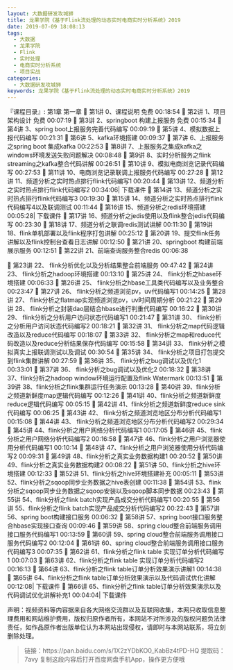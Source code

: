 ```yaml
---
layout: 大数据研发攻城狮
title: 龙果学院《基于Flink流处理的动态实时电商实时分析系统》2019
date: 2019-07-09 18:08:13
tags:
  - 大数据
  - 龙果学院
  - Flink
  - 实时处理
  - 电商实时分析系统
  - 项目实战
categories:
  - 大数据研发攻城狮
keywords: 龙果学院《基于Flink流处理的动态实时电商实时分析系统》2019
---
```

『课程目录』: 
第1章 第一章
 第1讲 0、课程说明 免费 00:18:54
 第2讲 1、项目架构设计 免费 00:07:19
 第3讲 2、springboot 构建上报服务 免费 00:15:34
 第4讲 3、spring boot上报服务完善代码编写 00:09:19
 第5讲 4、模拟数据上报代码编写 00:21:31
 第6讲 5、kafka环境搭建 00:09:37
 第7讲 6、上报服务之spring boot 集成kafka 00:22:53
 第8讲 7、上报服务之集成kafka之windows环境发送失败问题解决 00:08:48
 第9讲 8、实时分析服务之flink streaming之kafka整合代码讲解 00:26:51
 第10讲 9、模拟电商浏览记录代码编写 00:27:53
 第11讲 10、电商浏览记录联调上报服务代码编写 00:27:28
 第12讲 11、频道分析之实时热点排行flink代码编写1 00:20:44
 第13讲 12、频道分析之实时热点排行flink代码编写2 00:34:06| 下载课件
 第14讲 13、频道分析之实时热点排行flink代码编写3 00:19:30
 第15讲 14、频道分析之实时热点排行flink代码编写4以及联调测试 00:11:44
 第16讲 15、频道分析之redis环境搭建 00:05:28| 下载课件
 第17讲 16、频道分析之jedis使用以及flink整合jedis代码编写 00:23:30
 第18讲 17、频道分析之联调redis测试讲解 00:11:30
 第19讲 18、flink单机部署以及flink程序打包讲解 00:25:12
 第20讲 19、提交flink任务讲解以及flink控制台查看日志讲解 00:12:50
 第21讲 20、springboot 构建前端展示服务 00:12:51
 第22讲 21、前端查询服务整合redis 00:06:38
<!-- more --> 
 第23讲 22、 flink分析优化以及分析结果整合前端服务 00:47:42
 第24讲 23、 flink分析之hadoop环境搭建 00:13:10
 第25讲 24、 flink分析之hbase环境搭建 00:06:33
 第26讲 25、 flink分析之hbase工具类代码编写以及业务整合 00:23:47
 第27讲 26、 flink分析之频道浏览pv，uv代码编写1 00:14:25
 第28讲 27、 flink分析之flatmap实现频道浏览pv，uv时间周期分析 00:21:22
 第29讲 28、 flink分析之封装dao层结合hbase进行判重代码编写 00:16:22
 第30讲 29、 flink分析之分析用户访问状态代码编写1 00:21:47
 第31讲 30、 flink分析之分析用户访问状态代码编写2 00:18:21
 第32讲 31、 flink分析之map代码逻辑改造以及reduce代码编写 00:18:07
 第33讲 32、 flink分析之map和reduce代码改造以及reduce分析结果保存代码编写 00:15:58
 第34讲 33、 flink分析之模拟真实上报联调测试以及调试 00:30:54
 第35讲 34、 flink分析之项目打包提交到flink集群讲解 00:27:59
 第36讲 35、 flink分析之bug调试以及优化1 00:33:01
 第37讲 36、 flink分析之bug调试以及优化2 00:18:32
 第38讲 37、flink分析之hadoop window环境运行配置及flink Watermark 00:13:51
 第39讲 38、flink分析之flink集群运行任务演示 00:13:28
 第40讲 39、flink分析之频道新鲜度map逻辑代码编写 00:12:26
 第41讲 40、flink分析之频道新鲜度reduce逻辑代码编写 00:05:15
 第42讲 41、flink分析之频道新鲜度reduce sink代码编写 00:06:25
 第43讲 42、 flink分析之频道浏览地区分布分析代码编写1 00:15:08
 第44讲 43、 flink分析之频道浏览地区分布分析代码编写2 00:29:34
 第45讲 44、flink分析之用户网络分析代码编写1 00:17:05
 第46讲 45、flink分析之用户网络分析代码编写2 00:16:58
 第47讲 46、flink分析之用户浏览器使用分析代码编写1 00:10:14
 第48讲 47、flink分析之用户浏览器使用分析代码编写2 00:09:31
 第49讲 48、flink分析之真实业务数据构建1 00:20:52
 第50讲 49、flink分析之真实业务数据构建2 00:08:22
 第51讲 50、flink分析之hive环境搭建 00:12:33
 第52讲 51、flink分析之hive环境搭建补充 00:05:11
 第53讲 52、flink分析之sqoop同步业务数据之hive表创建 00:11:38
 第54讲 53、flink分析之sqoop同步业务数据之sqoop安装以及sqoop脚本同步数据 00:23:43
 第55讲 54、flink分析之flink batch实现产品成交分析代码编写1 00:20:55
 第56讲 55、flink分析之flink batch实现产品成交分析代码编写2 00:22:43
 第57讲 56、spring boot构建接口服务 00:06:32
 第58讲 57、spring boot接口服务整合hbase实现接口查询 00:09:46
 第59讲 58、spring cloud整合前端服务调用接口服务代码编写1 00:13:59
 第60讲 59、spring cloud整合前端服务调用接口服务代码编写2 00:12:04
 第61讲 60、spring cloud整合前端服务调用接口服务代码编写3 00:07:35
 第62讲 61、flink分析之flink table 实现订单分析代码编写1 00:07:03
 第63讲 62、flink分析之flink table 实现订单分析代码编写2 00:16:13
 第64讲 63、flink分析之flink table订单分析效果演示讲解1 00:14:38
 第65讲 64、flink分析之flink table订单分析效果演示以及代码调试优化讲解 00:12:08| 下载课件
 第66讲 65、flink分析之flink table订单分析效果演示以及代码调试优化讲解补充1 00:04:04| 下载课件
<div class="post-copyright">
    <div class="post-copyright__author">
      <span class="post-copyright-meta">声明：视频资料等内容据来自各大网络交流群以及互联网收集，本网只收取信息整理费用和网站维护费用，版权归原作者所有，本网站不对所涉及的版权问题负法律责任，如作品原作者出版单位认为本网站出现侵权，请即时与本网站联系，将立刻删除处理。 </span>
    </div>
</div>

<blockquote class="blockquote-center">
链接：https://pan.baidu.com/s/1X2zYDbKO0_KabBz4tPD-HQ 
提取码：7avy 
复制这段内容后打开百度网盘手机App，操作更方便哦
</blockquote>

